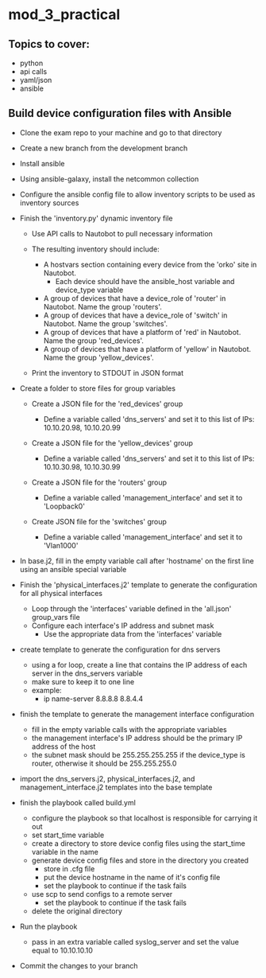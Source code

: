 # mod_3_practical

## Topics to cover:
- python
- api calls
- yaml/json
- ansible

## Build device configuration files with Ansible

- Clone the exam repo to your machine and go to that directory
- Create a new branch from the development branch
- Install ansible
- Using ansible-galaxy, install the netcommon collection
- Configure the ansible config file to allow inventory scripts to be used as inventory sources
- Finish the 'inventory.py' dynamic inventory file

    - Use API calls to Nautobot to pull necessary information

    - The resulting inventory should include:
        - A hostvars section containing every device from the 'orko' site in Nautobot.
            - Each device should have the ansible_host variable and device_type variable
        - A group of devices that have a device_role of 'router' in Nautobot. Name the group 'routers'.
        - A group of devices that have a device_role of 'switch' in Nautobot. Name the group 'switches'.
        - A group of devices that have a platform of 'red' in Nautobot. Name the group 'red_devices'.
        - A group of devices that have a platform of 'yellow' in Nautobot.  Name the group 'yellow_devices'.

    - Print the inventory to STDOUT in JSON format

- Create a folder to store files for group variables

    - Create a JSON file for the 'red_devices' group 
        - Define a variable called 'dns_servers' and set it to this list of IPs: 10.10.20.98, 10.10.20.99

    - Create a JSON file for the 'yellow_devices' group
        - Define a variable called 'dns_servers' and set it to this list of IPs: 10.10.30.98, 10.10.30.99

    - Create a JSON file for the 'routers' group
        - Define a variable called 'management_interface' and set it to 'Loopback0'

    - Create JSON file for the 'switches' group
        - Define a variable called 'management_interface' and set it to 'Vlan1000'

- In base.j2, fill in the empty variable call after 'hostname' on the first line using an ansible special variable

- Finish the 'physical_interfaces.j2' template to generate the configuration for all physical interfaces
    - Loop through the 'interfaces' variable defined in the 'all.json' group_vars file
    - Configure each interface's IP address and subnet mask
        - Use the appropriate data from the 'interfaces' variable

- create template to generate the configuration for dns servers
    - using a for loop, create a line that contains the IP address of each server in the dns_servers variable
    - make sure to keep it to one line
    - example:
        - ip name-server 8.8.8.8 8.8.4.4

- finish the template to generate the management interface configuration
    - fill in the empty variable calls with the appropriate variables
    - the management interface's IP address should be the primary IP address of the host
    - the subnet mask should be 255.255.255.255 if the device_type is router, otherwise it should be 255.255.255.0

- import the dns_servers.j2, physical_interfaces.j2, and management_interface.j2 templates into the base template
- finish the playbook called build.yml
    - configure the playbook so that localhost is responsible for carrying it out
    - set start_time variable
    - create a directory to store device config files using the start_time variable in the name
    - generate device config files and store in the directory you created
        - store in .cfg file
        - put the device hostname in the name of it's config file
        - set the playbook to continue if the task fails
    - use scp to send configs to a remote server
        - set the playbook to continue if the task fails
    - delete the original directory
- Run the playbook
    - pass in an extra variable called syslog_server and set the value equal to 10.10.10.10
- Commit the changes to your branch

